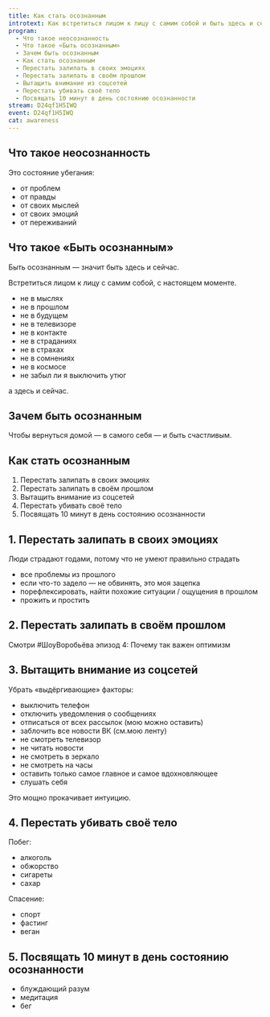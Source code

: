 ```yaml
---
title: Как стать осознанным
introtext: Как встретиться лицом к лицу с самим собой и быть здесь и сейчас
program:
  - Что такое неосознанность
  - Что такое «Быть осознанным»
  - Зачем быть осознанным
  - Как стать осознанным
  - Перестать залипать в своих эмоциях
  - Перестать залипать в своём прошлом
  - Вытащить внимание из соцсетей
  - Перестать убивать своё тело
  - Посвящать 10 минут в день состоянию осознанности
stream: D24qf1H5IWQ
event: D24qf1H5IWQ
cat: awareness
---
```


## Что такое неосознанность

Это состояние убегания:

- от проблем
- от правды
- от своих мыслей
- от своих эмоций
- от переживаний

## Что такое «Быть осознанным»

Быть осознанным — значит быть здесь и сейчас.

Встретиться лицом к лицу с самим собой, с настоящем моменте.

- не в мыслях
- не в прошлом
- не в будущем
- не в телевизоре
- не в контакте
- не в страданиях
- не в страхах
- не в сомнениях
- не в космосе
- не забыл ли я выключить утюг

а здесь и сейчас.

## Зачем быть осознанным

Чтобы вернуться домой — в самого себя — и быть счастливым.

## Как стать осознанным

1. Перестать залипать в своих эмоциях
2. Перестать залипать в своём прошлом
3. Вытащить внимание из соцсетей
4. Перестать убивать своё тело
5. Посвящать 10 минут в день состоянию осознанности

## 1. Перестать залипать в своих эмоциях

Люди страдают годами, потому что не умеют правильно страдать

- все проблемы из прошлого
- если что-то задело — не обвинять, это моя зацепка
- порефлексировать, найти похожие ситуации / ощущения в прошлом
- прожить и простить

## 2. Перестать залипать в своём прошлом

Смотри #ШоуВоробьёва эпизод 4: Почему так важен оптимизм

## 3. Вытащить внимание из соцсетей

Убрать «выдёргивающие» факторы:

- выключить телефон
- отключить уведомления о сообщениях
- отписаться от всех рассылок (мою можно оставить)
- заблочить все новости ВК (см.мою ленту)
- не смотреть телевизор
- не читать новости
- не смотреть в зеркало
- не смотреть на часы
- оставить только самое главное и самое вдохновляющее
- слушать себя

Это мощно прокачивает интуицию.

## 4. Перестать убивать своё тело

Побег:

- алкоголь
- обжорство
- сигареты
- сахар

Спасение:

- спорт
- фастинг
- веган

## 5. Посвящать 10 минут в день состоянию осознанности

- блуждающий разум
- медитация
- бег
